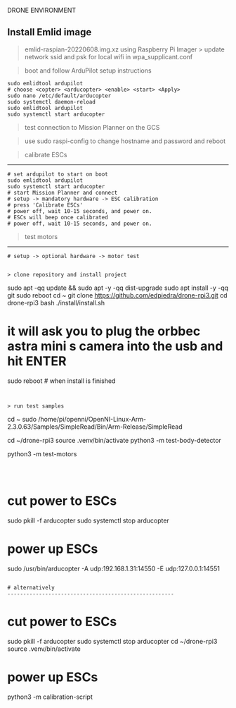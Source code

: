 DRONE ENVIRONMENT

Install Emlid image
-------------------------------------------------------------------
> emlid-raspian-20220608.img.xz using Raspberry Pi Imager
    > update network ssid and psk for local wifi in wpa_supplicant.conf

> boot and follow ArduPilot setup instructions
```
sudo emlidtool ardupilot
# choose <copter> <arducopter> <enable> <start> <Apply>
sudo nano /etc/default/arducopter
sudo systemctl daemon-reload
sudo emlidtool ardupilot
sudo systemctl start arducopter
```

> test connection to Mission Planner on the GCS

> use sudo raspi-config to change hostname and password and reboot

> calibrate ESCs
------------------------------------------------------
```
# set ardupilot to start on boot
sudo emlidtool ardupilot
sudo systemctl start arducopter
# start Mission Planner and connect
# setup -> mandatory hardware -> ESC calibration
# press 'Calibrate ESCs'
# power off, wait 10-15 seconds, and power on.
# ESCs will beep once calibrated
# power off, wait 10-15 seconds, and power on.
```

> test motors
--------------------------------------------------------------------------
```
# setup -> optional hardware -> motor test


> clone repository and install project
```
sudo apt -qq update && sudo apt -y -qq dist-upgrade
sudo apt install -y -qq git
sudo reboot
cd ~
git clone https://github.com/edpiedra/drone-rpi3.git
cd drone-rpi3
bash ./install/install.sh

# it will ask you to plug the orbbec astra mini s camera into the usb and hit ENTER
sudo reboot # when install is finished
```


> run test samples
```
cd ~
sudo /home/pi/openni/OpenNI-Linux-Arm-2.3.0.63/Samples/SimpleRead/Bin/Arm-Release/SimpleRead

cd ~/drone-rpi3
source .venv/bin/activate
python3 -m test-body-detector


python3 -m test-motors
```



```
# cut power to ESCs
sudo pkill -f arducopter
sudo systemctl stop arducopter
# power up ESCs
sudo /usr/bin/arducopter -A udp:192.168.1.31:14550 -E udp:127.0.0.1:14551
```

# alternatively
-----------------------------------------------------
```
# cut power to ESCs
sudo pkill -f arducopter
sudo systemctl stop arducopter
cd ~/drone-rpi3
source .venv/bin/activate

# power up ESCs
python3 -m calibration-script
```